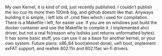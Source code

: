 My own Kernel, it is kind of old, just recently published. I couldn't publish the iso cuz its more then 100mb big, and github doesnt like that. Anyways building it is simple, i left lots of .cmd files which i used for compilation.
There is a Makefile i left, for easier use. If you are on windows just build the docker container and use the Makefile to compile it. I implemented ahci driver, but not a real fs(reason why lsdisks just returns unformatted bytes).
It has some basic stuff, you can use it as a base for another kernel, or your own system. Future plans: x86_64 boot(almost done), uefi boot, implement exFAT support, and realtek 802.11n and 802.11ac wi-fi drivers.
